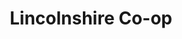 ---
title: "Lincolnshire Co-op"
url: /grimsby/lincolnshire-co-op-st-nicholas-drive/
shop: supermarket
---